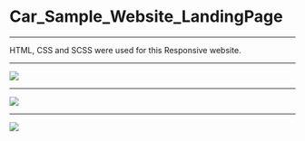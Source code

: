# Car_Sample_Website_LandingPage

<hr>

HTML, CSS and SCSS were used for this Responsive website.

<hr>

![](readme.gif)

<hr>

![](responsive1.gif)

<hr>

![](responsive2.gif)
